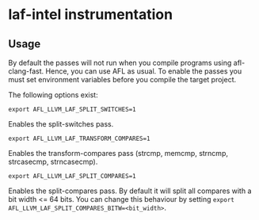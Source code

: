 # laf-intel instrumentation

## Usage

By default the passes will not run when you compile programs using 
afl-clang-fast. Hence, you can use AFL as usual.
To enable the passes you must set environment variables before you
compile the target project.

The following options exist:

`export AFL_LLVM_LAF_SPLIT_SWITCHES=1`

Enables the split-switches pass.

`export AFL_LLVM_LAF_TRANSFORM_COMPARES=1`

Enables the transform-compares pass (strcmp, memcmp, strncmp, strcasecmp, strncasecmp).

`export AFL_LLVM_LAF_SPLIT_COMPARES=1`

Enables the split-compares pass.
By default it will split all compares with a bit width <= 64 bits.
You can change this behaviour by setting `export AFL_LLVM_LAF_SPLIT_COMPARES_BITW=<bit_width>`.

